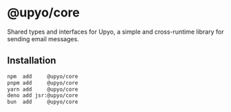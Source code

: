 <!-- deno-fmt-ignore-file -->

@upyo/core
==========

Shared types and interfaces for Upyo, a simple and cross-runtime library for
sending email messages.


Installation
------------

~~~~ sh
npm  add     @upyo/core
pnpm add     @upyo/core
yarn add     @upyo/core
deno add jsr:@upyo/core
bun  add     @upyo/core
~~~~
